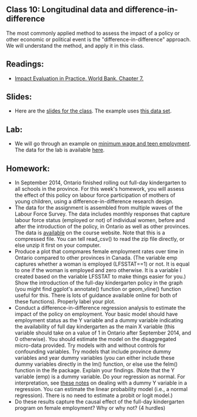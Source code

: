## Class 10: Longitudinal data and difference-in-difference

The most commonly applied method to assess the impact of a policy or other economic or political event is the "difference-in-difference" approach.
We will understand the method, and apply it in this class.

## Readings:
- [Impact Evaluation in Practice. World Bank.  Chapter 7.](http://documents.worldbank.org/curated/en/698441474029568469/pdf/108270-PUB-Box396299B-PUBLIC-PUBDATE-9-13-16.pdf)

## Slides:
- Here are the [slides for the class](https://github.com/nicrivers/uo_api_6319/raw/master/panel.pdf). The example uses [this data set](https://github.com/nicrivers/uo_api_6319/raw/master/usfatalities.csv).

## Lab:
- We will go through an example on [minimum wage and teen employment](http://htmlpreview.github.io/?https://github.com/nicrivers/uo_api_6319/blob/master/minwage_lab.html).  The data for the lab is available [here](https://raw.githubusercontent.com/nicrivers/uo_api_6319/master/minwage_data.csv).

## Homework:
- In September 2014, Ontario finished rolling out full-day kindergarten to all schools in the province.  For this week's homework, you will assess the effect of this policy on labour force participation of mothers of young children, using a difference-in-difference research design.
- The data for the assignment is assembled from multiple waves of the Labour Force Survey. The data includes monthly responses that capture labour force status (employed or not) of individual women, before and after the introduction of the policy, in Ontario as well as other provinces.  The data is [available](https://github.com/nicrivers/uo_api_6319/raw/master/diff_in_diff_all_day_k.zip) on the course website.  Note that this is a compressed file.  You can  tell read_csv() to read the zip file directly, or else unzip it first on your computer.
- Produce a plot that compmares female employment rates over time in Ontario compared to other provinces in Canada.  (The variable emp captures whether a woman is employed (LFSSTAT==1) or not.  It is equal to one if the woman is employed and zero otherwise.  It is a variable I created based on the variable LFSSTAT to make things easier for you.)  Show the introduction of the full-day kindergarten policy in the graph (you might find ggplot's annotate() function or geom_vline() function useful for this.  There is lots of guidance available online for both of these functions).  Properly label your plot.
- Conduct a difference-in-difference regression analysis to estimate the impact of the policy on employment.  Your basic model should have employment status as the Y variable and a dummy variable indicating the availability of full day kindergarten as the main X variable (this variable should take on a value of 1 in Ontario after September 2014, and 0 otherwise).  You should estimate the model on the disaggregated micro-data provided. Try models with and without controls for confounding variables. Try models that include province dummy variables and year dummy variables (you can either include these dummy variables directly in the lm() function, or else use the felm() function in the lfe package. Explain your findings.  (Note that the Y variable (emp) is a dummy variable.  Do your regression as normal.  For interpretation, see [these notes](http://htmlpreview.github.io/?https://github.com/nicrivers/uo_api_6319/blob/master/limdep.html) on dealing with a dummy Y variable in a regression.  You can estimate the linear probability model (i.e., a normal regression).  There is no need to estimate a probit or logit model.)
- Do these results capture the causal effect of the full-day kindergarten program on female employment?  Why or why not? (4 hurdles)
